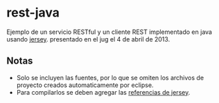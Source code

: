 rest-java
=========

Ejemplo de un servicio RESTful y un cliente REST implementado en java usando [jersey](http://jersey.java.net/). presentado en el jug el 4 de abril de 2013.

Notas
-----

- Solo se incluyen las fuentes, por lo que se omiten los archivos de proyecto creados automaticamente por eclipse.
- Para compilarlos se deben agregar las [referencias de jersey](http://maven.java.net/service/local/artifact/maven/redirect?r=releases&g=com.sun.jersey&a=jersey-archive&v=1.17&e=zip).
